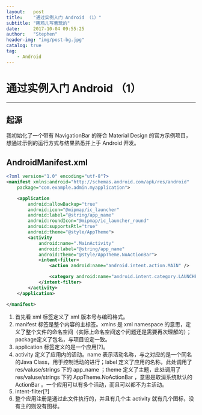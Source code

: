 ```yaml
---
layout:   post
title:    "通过实例入门 Android （1）"
subtitle: "瞎鸡儿写着玩的"
date:     2017-10-04 09:55:25
author:   "Stephen"
header-img: "img/post-bg.jpg"
catalog: true
tag:
    - Android
---
```

# 通过实例入门 Android （1）
---
## 起源

我初始化了一个带有 NavigationBar 的符合 Material Design 的官方示例项目，想通过示例的运行方式与结果熟悉并上手 Android 开发。

## AndroidManifest.xml
``` xml
<?xml version="1.0" encoding="utf-8"?>
<manifest xmlns:android="http://schemas.android.com/apk/res/android"
    package="com.example.admin.myapplication">

    <application
        android:allowBackup="true"
        android:icon="@mipmap/ic_launcher"
        android:label="@string/app_name"
        android:roundIcon="@mipmap/ic_launcher_round"
        android:supportsRtl="true"
        android:theme="@style/AppTheme">
        <activity
            android:name=".MainActivity"
            android:label="@string/app_name"
            android:theme="@style/AppTheme.NoActionBar">
            <intent-filter>
                <action android:name="android.intent.action.MAIN" />

                <category android:name="android.intent.category.LAUNCHER" />
            </intent-filter>
        </activity>
    </application>

</manifest>
```

1. 首先看 xml 标签定义了 xml 版本号与编码格式。
2. manifest 标签是整个内容的主标签。xmlns 是 xml namespace 的意思，定义了整个文件的命名空间（实际上命名空间这个问题还是需要再次理解的）；package定义了包名，与项目设定一致。
3. application 标签定义的是一个应用[?]。
4. activity 定义了应用内的活动。name 表示活动名称，与之对应的是一个同名的Java Class，用于控制活动的进行；label 定义了应用的名称，此处调用了 res/valuse/strings 下的 app_name ；theme 定义了主题，此处调用了 res/valuse/strings 下的 AppTheme.NoActionBar ，意思是取消系统默认的 ActionBar 。一个应用可以有多个活动，而且可以都不为主活动。
5. intent-filter[?]
6. 整个应用注册是通过此文件执行的，并且有几个主 activity 就有几个图标，没有主的则没有图标。
